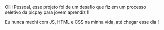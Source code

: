 Oiiii Pessoal, esse projeto foi de um desafio que fiz em um processo seletivo da picpay para jovem aprendiz !!

Eu nunca mechi com JS, HTML e CSS na minha vida, até chegar esse dia !